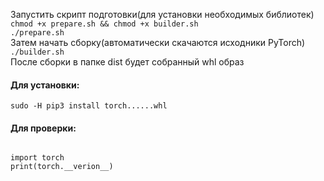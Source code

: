 Запустить скрипт подготовки(для установки необходимых библиотек)
<code>chmod +x prepare.sh && chmod +x builder.sh
./prepare.sh</code><br>
Затем начать сборку(автоматически скачаются исходники PyTorch)<br>
<code>./builder.sh</code><br>
После сборки в папке dist будет собранный whl образ
<h4>Для установки:</h4>
<code>sudo -H pip3 install torch......whl</code><br>
<h4>Для проверки:</h4>
<code>
import torch
print(torch.__verion__)
<code>
